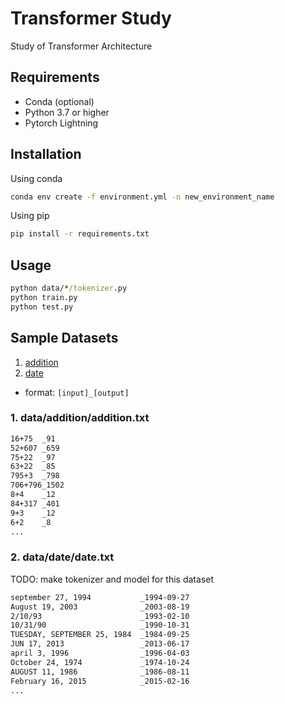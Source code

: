 # Transformer Study

Study of Transformer Architecture

## Requirements

- Conda (optional)
- Python 3.7 or higher
- Pytorch Lightning

## Installation

Using conda
```cmd
conda env create -f environment.yml -n new_environment_name
```

Using pip
```cmd
pip install -r requirements.txt
```

## Usage

```cmd
python data/*/tokenizer.py
python train.py
python test.py
```

## Sample Datasets

1. [addition](data/addition/addition.txt)
2. [date](data/date/date.txt)

- format: `[input]_[output]`

### 1. data/addition/addition.txt
```txt
16+75  _91  
52+607 _659 
75+22  _97  
63+22  _85  
795+3  _798 
706+796_1502
8+4    _12  
84+317 _401 
9+3    _12  
6+2    _8   
...
```

### 2. data/date/date.txt

TODO: make tokenizer and model for this dataset
```txt
september 27, 1994           _1994-09-27
August 19, 2003              _2003-08-19
2/10/93                      _1993-02-10
10/31/90                     _1990-10-31
TUESDAY, SEPTEMBER 25, 1984  _1984-09-25
JUN 17, 2013                 _2013-06-17
april 3, 1996                _1996-04-03
October 24, 1974             _1974-10-24
AUGUST 11, 1986              _1986-08-11
February 16, 2015            _2015-02-16
...
```
